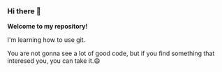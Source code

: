 ### Hi there 👋
**Welcome to my repository!**

I'm learning how to use git.

You are not gonna see a lot of good code, but if you find something that interesed you, you can take it.😄
